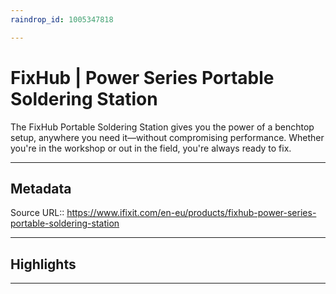 ```yaml
---
raindrop_id: 1005347818

---
```


# FixHub | Power Series Portable Soldering Station
The FixHub Portable Soldering Station gives you the power of a benchtop setup, anywhere you need it—without compromising performance. Whether you&#39;re in the workshop or out in the field, you&#39;re always ready to fix.
___
## Metadata
Source URL:: https://www.ifixit.com/en-eu/products/fixhub-power-series-portable-soldering-station


___
## Highlights
___